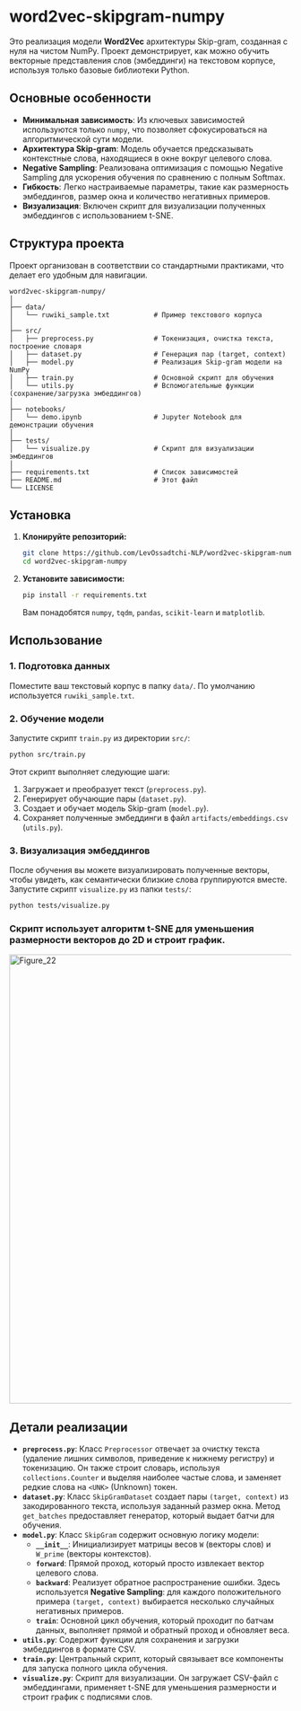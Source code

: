 # word2vec-skipgram-numpy

Это реализация модели **Word2Vec** архитектуры Skip-gram, созданная с нуля на чистом NumPy. Проект демонстрирует, как можно обучить векторные представления слов (эмбеддинги) на текстовом корпусе, используя только базовые библиотеки Python.


## Основные особенности

  - **Минимальная зависимость**: Из ключевых зависимостей используются только `numpy`, что позволяет сфокусироваться на алгоритмической сути модели.
  - **Архитектура Skip-gram**: Модель обучается предсказывать контекстные слова, находящиеся в окне вокруг целевого слова.
  - **Negative Sampling**: Реализована оптимизация с помощью Negative Sampling для ускорения обучения по сравнению с полным Softmax.
  - **Гибкость**: Легко настраиваемые параметры, такие как размерность эмбеддингов, размер окна и количество негативных примеров.
  - **Визуализация**: Включен скрипт для визуализации полученных эмбеддингов с использованием t-SNE.


## Структура проекта

Проект организован в соответствии со стандартными практиками, что делает его удобным для навигации.

```
word2vec-skipgram-numpy/
│
├── data/
│   └── ruwiki_sample.txt           # Пример текстового корпуса
│
├── src/
│   ├── preprocess.py               # Токенизация, очистка текста, построение словаря
│   ├── dataset.py                  # Генерация пар (target, context)
│   ├── model.py                    # Реализация Skip-gram модели на NumPy
│   ├── train.py                    # Основной скрипт для обучения
│   └── utils.py                    # Вспомогательные функции (сохранение/загрузка эмбеддингов)
│
├── notebooks/
│   └── demo.ipynb                  # Jupyter Notebook для демонстрации обучения
│
├── tests/
│   └── visualize.py                # Скрипт для визуализации эмбеддингов
│
├── requirements.txt                # Список зависимостей
├── README.md                       # Этот файл
└── LICENSE
```


##  Установка

1.  **Клонируйте репозиторий:**

    ```bash
    git clone https://github.com/LevOssadtchi-NLP/word2vec-skipgram-numpy
    cd word2vec-skipgram-numpy
    ```

2.  **Установите зависимости:**

    ```bash
    pip install -r requirements.txt
    ```

    Вам понадобятся `numpy`, `tqdm`, `pandas`, `scikit-learn` и `matplotlib`.


## Использование

### 1\. Подготовка данных

Поместите ваш текстовый корпус в папку `data/`. По умолчанию используется `ruwiki_sample.txt`.

### 2\. Обучение модели

Запустите скрипт `train.py` из директории `src/`:

```bash
python src/train.py
```

Этот скрипт выполняет следующие шаги:

1.  Загружает и преобразует текст (`preprocess.py`).
2.  Генерирует обучающие пары (`dataset.py`).
3.  Создает и обучает модель Skip-gram (`model.py`).
4.  Сохраняет полученные эмбеддинги в файл `artifacts/embeddings.csv` (`utils.py`).


### 3\. Визуализация эмбеддингов

После обучения вы можете визуализировать полученные векторы, чтобы увидеть, как семантически близкие слова группируются вместе. Запустите скрипт `visualize.py` из папки `tests/`:

```bash
python tests/visualize.py
```

### Скрипт использует алгоритм **t-SNE** для уменьшения размерности векторов до 2D и строит график.
<img width="1200" height="800" alt="Figure_22" src="https://github.com/user-attachments/assets/daf44d2a-6847-4356-aa4d-13bf68bfb675" />

## Детали реализации

  - **`preprocess.py`**: Класс `Preprocessor` отвечает за очистку текста (удаление лишних символов, приведение к нижнему регистру) и токенизацию. Он также строит словарь, используя `collections.Counter` и выделяя наиболее частые слова, и заменяет редкие слова на `<UNK>` (Unknown) токен.
  - **`dataset.py`**: Класс `SkipGramDataset` создает пары `(target, context)` из закодированного текста, используя заданный размер окна. Метод `get_batches` предоставляет генератор, который выдает батчи для обучения.
  - **`model.py`**: Класс `SkipGram` содержит основную логику модели:
      - **`__init__`**: Инициализирует матрицы весов `W` (векторы слов) и `W_prime` (векторы контекстов).
      - **`forward`**: Прямой проход, который просто извлекает вектор целевого слова.
      - **`backward`**: Реализует обратное распространение ошибки. Здесь используется **Negative Sampling**: для каждого положительного примера `(target, context)` выбирается несколько случайных негативных примеров.
      - **`train`**: Основной цикл обучения, который проходит по батчам данных, выполняет прямой и обратный проход и обновляет веса.
  - **`utils.py`**: Содержит функции для сохранения и загрузки эмбеддингов в формате CSV.
  - **`train.py`**: Центральный скрипт, который связывает все компоненты для запуска полного цикла обучения.
  - **`visualize.py`**: Скрипт для визуализации. Он загружает CSV-файл с эмбеддингами, применяет t-SNE для уменьшения размерности и строит график с подписями слов.

